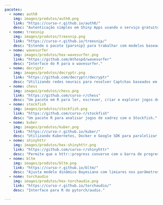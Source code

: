 ```yaml
---
pacotes:
  - nome: auth0
    img: images/produtos/auth0.png
    link: "https://curso-r.github.io/auth0/"
    desc: "Autenticação simples em Shiny Apps usando o serviço gratuito Auth0."
  - nome: treesnip
    img: images/produtos/treesnip.png
    link: "https://curso-r.github.io/treesnip/"
    desc: "Estende o pacote {parsnip} para trabalhar com modelos baseados em árvores."
  - nome: wavesurfer
    img: images/produtos/hex-wavesurfer.png
    link: "https://github.com/Athospd/wavesurfer"
    desc: "Interface do R para o wavesurfer."
  - nome: decryptr
    img: images/produtos/decryptr.png
    link: "https://github.com/decryptr/decryptr"
    desc: "Utilizando redes neurais para resolver Captchas baseados em textos."
  - nome: chess
    img: images/produtos/chess.png
    link: "https://github.com/curso-r/chess"
    desc: "Um pacote em R para ler, escrever, criar e explorar jogos de xadrez."
  - nome: stockfish
    img: images/produtos/stockfish.png
    link: "https://github.com/curso-r/stockfish"
    desc: "Um pacote R para analisar jogos de xadrez com o Stockfish."
  - nome: kuber
    img: images/produtos/kuber.png
    link: "https://curso-r.github.io/kuber/"
    desc: "Utilizando Kubernetes, Docker e Google SDK para paralelizar códigos na nuvem."
  - nome: shinyhttr
    img: images/produtos/hex-shinyhttr.png
    link: "https://github.com/curso-r/shinyhttr"
    desc: "Permite que o httr::progress converse com o barra de progresso do shinyWidgets."
  - nome: bltm
    img: images/produtos/bltm.png
    link: "https://curso-r.github.io/bltm/"
    desc: "Ajusta modelo dinâmico Bayesiano com limiares nos parâmetros (Bayesian Latent Threshold Model)"
  - nome: torchaudio
    img: images/produtos/hex-torchaudio.png
    link: "https://curso-r.github.io/torchaudio/"
    desc: "Interface para R do pytorch/audio."
  
---
```


